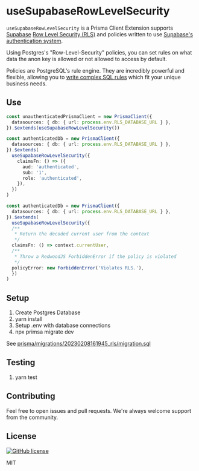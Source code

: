 # useSupabaseRowLevelSecurity

`useSupabaseRowLevelSecurity` is a Prisma Client Extension supports [Supabase](https://supabase.com/docs) [Row Level Security (RLS)](https://supabase.com/docs/guides/auth/row-level-security#authrole) and policies written to use [Supabase's authentication system](https://supabase.com/docs/guides/auth/overview).

Using Postgres's "Row-Level-Security" policies, you can set rules on what data the anon key is allowed or not allowed to access by default.

Policies are PostgreSQL's rule engine. They are incredibly powerful and flexible, allowing you to [write complex SQL rules](https://www.postgresql.org/docs/current/ddl-rowsecurity.html) which fit your unique business needs.

## Use

```ts
const unauthenticatedPrismaClient = new PrismaClient({
  datasources: { db: { url: process.env.RLS_DATABASE_URL } },
}).$extends(useSupabaseRowLevelSecurity())
```

```ts
const authenticatedDb = new PrismaClient({
  datasources: { db: { url: process.env.RLS_DATABASE_URL } },
}).$extends(
  useSupabaseRowLevelSecurity({
    claimsFn: () => ({
      aud: 'authenticated',
      sub: '1',
      role: 'authenticated',
    }),
  })
)
```

```ts
const authenticatedDb = new PrismaClient({
  datasources: { db: { url: process.env.RLS_DATABASE_URL } },
}).$extends(
  useSupabaseRowLevelSecurity({  
  /**
   * Return the decoded current user from the context
   */
  claimsFn: () => context.currentUser,
  /**
   * Throw a RedwoodJS ForbiddenError if the policy is violated
   */
  policyError: new ForbiddenError('Violates RLS.'),
  })
)
```

## Setup

1. Create Postgres Database
1. yarn install
1. Setup .env with database connections
1. npx primsa migrate dev

See [prisma/migrations/20230208161945_rls/migration.sql](prisma/migrations/20230208161945_rls/migration.sql)
## Testing


1. yarn test

## Contributing

Feel free to open issues and pull requests. We're always welcome support from the community.

## License

[![GitHub license](https://img.shields.io/badge/license-MIT-lightgrey.svg?maxAge=2592000)](https://raw.githubusercontent.com/apollostack/apollo-ios/master/LICENSE)

MIT
